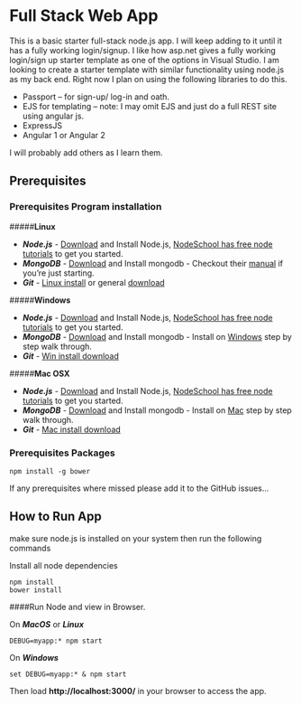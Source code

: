 # Full Stack Web App

This is a basic starter full-stack node.js app. I will keep adding to it until it has a fully working login/signup. I like how asp.net gives a fully working login/sign up starter template as one of the options in Visual Studio. I am looking to create a starter template with similar functionality using node.js as my back end.
Right now I plan on using the following libraries to do this.

*	Passport – for sign-up/ log-in and oath.
*	EJS for templating – note: I may omit EJS and just do a full REST site using angular js.
*	ExpressJS
*	Angular 1 or Angular 2

I will probably add others as I learn them.

## Prerequisites

### Prerequisites Program installation

#####**Linux**
* **_Node.js_** - [Download](http://nodejs.org/download/) and Install Node.js, [NodeSchool has free node tutorials](http://nodeschool.io/#workshoppers) to get you started.
* **_MongoDB_** - [Download](https://www.mongodb.com/download-center) and Install mongodb - Checkout their [manual](https://docs.mongodb.com/manual/) if you’re just starting.
* **_Git_** - [Linux install](https://git-scm.com/download/linux) or general [download](https://git-scm.com/downloads)

#####**Windows**
* **_Node.js_** - [Download](http://nodejs.org/download/) and Install Node.js, [NodeSchool has free node tutorials](http://nodeschool.io/#workshoppers) to get you started.
* **_MongoDB_** - [Download](https://www.mongodb.com/download-center) and Install mongodb - Install on [Windows](https://docs.mongodb.org/manual/tutorial/install-mongodb-on-windows/) step by step walk through.
* **_Git_** - [Win install download](https://git-scm.com/download/win)

#####**Mac OSX**
* **_Node.js_** - [Download](http://nodejs.org/download/) and Install Node.js, [NodeSchool has free node tutorials](http://nodeschool.io/#workshoppers) to get you started.
* **_MongoDB_** - [Download](https://www.mongodb.com/download-center) and Install mongodb - Install on [Mac](https://docs.mongodb.com/manual/tutorial/install-mongodb-on-os-x/) step by step walk through.
* **_Git_** - [Mac install download](http://git-scm.com/download/mac)

### Prerequisites Packages
```shell
npm install -g bower
```

If any prerequisites where missed please add it to the GitHub issues...

## How to Run App

make sure node.js is installed on your system then run the following commands


Install all node dependencies
```shell
npm install
bower install
```

####Run Node and view in Browser.

On **_MacOS_** or **_Linux_**
```shell
DEBUG=myapp:* npm start
```

On **_Windows_**
```shell
set DEBUG=myapp:* & npm start
```

Then load **http://localhost:3000/** in your browser to access the app.